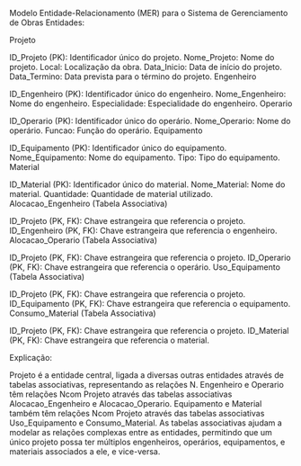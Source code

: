 Modelo Entidade-Relacionamento (MER) para o Sistema de Gerenciamento de Obras
Entidades:

Projeto

ID_Projeto (PK): Identificador único do projeto.
Nome_Projeto: Nome do projeto.
Local: Localização da obra.
Data_Inicio: Data de início do projeto.
Data_Termino: Data prevista para o término do projeto.
Engenheiro

ID_Engenheiro (PK): Identificador único do engenheiro.
Nome_Engenheiro: Nome do engenheiro.
Especialidade: Especialidade do engenheiro.
Operario

ID_Operario (PK): Identificador único do operário.
Nome_Operario: Nome do operário.
Funcao: Função do operário.
Equipamento

ID_Equipamento (PK): Identificador único do equipamento.
Nome_Equipamento: Nome do equipamento.
Tipo: Tipo do equipamento.
Material

ID_Material (PK): Identificador único do material.
Nome_Material: Nome do material.
Quantidade: Quantidade de material utilizado.
Alocacao_Engenheiro (Tabela Associativa)

ID_Projeto (PK, FK): Chave estrangeira que referencia o projeto.
ID_Engenheiro (PK, FK): Chave estrangeira que referencia o engenheiro.
Alocacao_Operario (Tabela Associativa)

ID_Projeto (PK, FK): Chave estrangeira que referencia o projeto.
ID_Operario (PK, FK): Chave estrangeira que referencia o operário.
Uso_Equipamento (Tabela Associativa)

ID_Projeto (PK, FK): Chave estrangeira que referencia o projeto.
ID_Equipamento (PK, FK): Chave estrangeira que referencia o equipamento.
Consumo_Material (Tabela Associativa)

ID_Projeto (PK, FK): Chave estrangeira que referencia o projeto.
ID_Material (PK, FK): Chave estrangeira que referencia o material.
 

Explicação:

Projeto é a entidade central, ligada a diversas outras entidades através de tabelas associativas, representando as relações N.
Engenheiro e Operario têm relações Ncom Projeto através das tabelas associativas Alocacao_Engenheiro e Alocacao_Operario.
Equipamento e Material também têm relações Ncom Projeto através das tabelas associativas Uso_Equipamento e Consumo_Material.
As tabelas associativas ajudam a modelar as relações complexas entre as entidades, permitindo que um único projeto possa ter múltiplos engenheiros, operários, equipamentos, e materiais associados a ele, e vice-versa.
